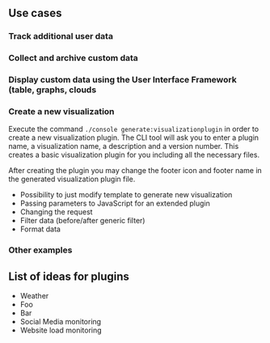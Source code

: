 ## Use cases
### Track additional user data
### Collect and archive custom data
### Display custom data using the User Interface Framework (table, graphs, clouds
### Create a new visualization
Execute the command `./console generate:visualizationplugin` in order to create a new visualization plugin. The CLI tool will ask you to enter a plugin name, a visualization name, a description and a version number. This creates a basic visualization plugin for you including all the necessary files.

After creating the plugin you may change the footer icon and footer name in the generated visualization plugin file.

* Possibility to just modify template to generate new visualization
* Passing parameters to JavaScript for an extended plugin
* Changing the request
* Filter data (before/after generic filter)
* Format data

### Other examples


## List of ideas for plugins
* Weather
* Foo
* Bar
* Social Media monitoring
* Website load monitoring